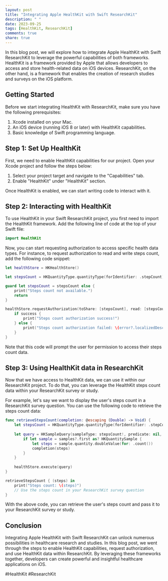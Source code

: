 ```yaml
---
layout: post
title: "Integrating Apple HealthKit with Swift ResearchKit"
description: " "
date: 2023-09-25
tags: [HealthKit, ResearchKit]
comments: true
share: true
---
```


In this blog post, we will explore how to integrate Apple HealthKit with Swift ResearchKit to leverage the powerful capabilities of both frameworks. HealthKit is a framework provided by Apple that allows developers to access and store health-related data on iOS devices. ResearchKit, on the other hand, is a framework that enables the creation of research studies and surveys on the iOS platform.

## Getting Started

Before we start integrating HealthKit with ResearchKit, make sure you have the following prerequisites:

1. Xcode installed on your Mac.
2. An iOS device (running iOS 8 or later) with HealthKit capabilities.
3. Basic knowledge of Swift programming language.

## Step 1: Set Up HealthKit

First, we need to enable HealthKit capabilities for our project. Open your Xcode project and follow the steps below:

1. Select your project target and navigate to the "Capabilities" tab.
2. Enable "HealthKit" under "HealthKit" section.

Once HealthKit is enabled, we can start writing code to interact with it.

## Step 2: Interacting with HealthKit

To use HealthKit in your Swift ResearchKit project, you first need to import the HealthKit framework. Add the following line of code at the top of your Swift file:

```swift
import HealthKit
```

Now, you can start requesting authorization to access specific health data types. For instance, to request authorization to read and write steps count, add the following code snippet:

```swift
let healthStore = HKHealthStore()

let stepsCount = HKQuantityType.quantityType(forIdentifier: .stepCount)

guard let stepsCount = stepsCount else {
    print("Steps count not available.")
    return
}

healthStore.requestAuthorization(toShare: [stepsCount], read: [stepsCount]) { (success, error) in
    if success {
        print("Steps count authorization success!")
    } else {
        print("Steps count authorization failed: \(error?.localizedDescription ?? "")")
    }
}
```

Note that this code will prompt the user for permission to access their steps count data.

## Step 3: Using HealthKit data in ResearchKit

Now that we have access to HealthKit data, we can use it within our ResearchKit project. To do that, you can leverage the HealthKit steps count data within your ResearchKit survey or study.

For example, let's say we want to display the user's steps count in a ResearchKit survey question. You can use the following code to retrieve the steps count data:

```swift
func retrieveStepsCount(completion: @escaping (Double) -> Void) {
    let stepsCount = HKQuantityType.quantityType(forIdentifier: .stepCount)
    
    let query = HKSampleQuery(sampleType: stepsCount!, predicate: nil, limit: HKObjectQueryNoLimit, sortDescriptors: nil) { (query, samples, error) in
        if let sample = samples?.first as? HKQuantitySample {
            let steps = sample.quantity.doubleValue(for: .count())
            completion(steps)
        }
    }
    
    healthStore.execute(query)
}

retrieveStepsCount { (steps) in
    print("Steps count: \(steps)")
    // Use the steps count in your ResearchKit survey question
}
```

With the above code, you can retrieve the user's steps count and pass it to your ResearchKit survey or study.

## Conclusion

Integrating Apple HealthKit with Swift ResearchKit can unlock numerous possibilities in healthcare research and studies. In this blog post, we went through the steps to enable HealthKit capabilities, request authorization, and use HealthKit data within ResearchKit. By leveraging these frameworks together, developers can create powerful and insightful healthcare applications on iOS.

#HealthKit #ResearchKit